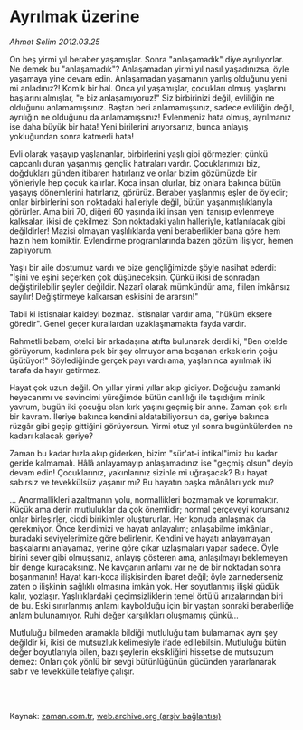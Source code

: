 # Ayrılmak üzerine

*Ahmet Selim 2012.03.25*

<td class="columnist-detail">
<p>On beş yirmi yıl beraber yaşamışlar. Sonra "anlaşamadık" diye ayrılıyorlar. Ne demek bu "anlaşamadık"? Anlaşamadan yirmi yıl nasıl yaşadınızsa, öyle yaşamaya yine devam edin. Anlaşamadan yaşamanın yanlış olduğunu yeni mi anladınız?! Komik bir hal. Onca yıl yaşamışlar, çocukları olmuş, yaşlarını başlarını almışlar, "e biz anlaşamıyoruz!" Siz birbirinizi değil, evliliğin ne olduğunu anlamamışsınız. Baştan beri anlamamışsınız, sadece evliliğin değil, ayrılığın ne olduğunu da anlamamışsınız! Evlenmeniz hata olmuş, ayrılmanız ise daha büyük bir hata! Yeni birilerini arıyorsanız, bunca anlayış yokluğundan sonra katmerli hata!</p>
<p>
<div id="haberMetinDiv">
<p>Evli olarak yaşayıp yaşlananlar, birbirlerini yaşlı gibi görmezler; çünkü capcanlı duran yaşanmış gençlik hatıraları vardır. Çocuklarımızı biz, doğdukları günden itibaren hatırlarız ve onlar bizim gözümüzde bir yönleriyle hep çocuk kalırlar. Koca insan olurlar, biz onlara bakınca bütün yaşayış dönemlerini hatırlarız, görürüz. Beraber yaşlanmış eşler de öyledir; onlar birbirlerini son noktadaki halleriyle değil, bütün yaşanmışlıklarıyla görürler. Ama biri 70, diğeri 60 yaşında iki insan yeni tanışıp evlenmeye kalksalar, ikisi de çekilmez! Son noktadaki yalın halleriyle, katlanılacak gibi değildirler! Mazisi olmayan yaşlılıklarda yeni beraberlikler bana göre hem hazin hem komiktir. Evlendirme programlarında bazen gözüm ilişiyor, hemen zaplıyorum.
<p>Yaşlı bir aile dostumuz vardı ve bize gençliğimizde şöyle nasihat ederdi: "İşini ve eşini seçerken çok düşüneceksin. Çünkü ikisi de sonradan değiştirilebilir şeyler değildir. Nazarî olarak mümkündür ama, fiilen imkânsız sayılır! Değiştirmeye kalkarsan eskisini de ararsın!"
<p>Tabii ki istisnalar kaideyi bozmaz. İstisnalar vardır ama, "hüküm eksere göredir". Genel geçer kurallardan uzaklaşmamakta fayda vardır.
<p>Rahmetli babam, otelci bir arkadaşına atıfta bulunarak derdi ki, "Ben otelde görüyorum, kadınlara pek bir şey olmuyor ama boşanan erkeklerin çoğu üşütüyor!" Söylediğinde gerçek payı vardı ama, yaşlanınca ayrılmak iki tarafa da hayır getirmez.
<p>Hayat çok uzun değil. On yıllar yirmi yıllar akıp gidiyor. Doğduğu zamanki heyecanımı ve sevincimi yüreğimde bütün canlılığı ile taşıdığım minik yavrum, bugün iki çocuğu olan kırk yaşını geçmiş bir anne. Zaman çok sırlı bir kavram. İleriye bakınca kendini aldatabiliyorsun da, geriye bakınca rüzgâr gibi geçip gittiğini görüyorsun. Yirmi otuz yıl sonra bugünkülerden ne kadarı kalacak geriye?
<p>Zaman bu kadar hızla akıp giderken, bizim "sür'at-i intikal"imiz bu kadar geride kalmamalı. Hâlâ anlayamayıp anlaşamadınız ise "geçmiş olsun" deyip devam edin! Çocuklarınız, yakınlarınız sizinle mi uğraşacak? Bu hayat sabırsız ve tevekkülsüz yaşanır mı? Bu hayatın başka mânâları yok mu?
<p>... Anormallikleri azaltmanın yolu, normallikleri bozmamak ve korumaktır. Küçük ama derin mutluluklar da çok önemlidir; normal çerçeveyi korursanız onlar birleşirler, ciddi birikimler oluştururlar. Her konuda anlaşmak da gerekmiyor. Önce kendimizi ve hayatı anlayalım; anlaşabilme imkânları, buradaki seviyelerimize göre belirlenir. Kendini ve hayatı anlayamayan başkalarını anlayamaz, yerine göre çıkar uzlaşmaları yapar sadece. Öyle birini sever gibi olmuşsanız, anlayış gösteren ama, anlaşılmayı beklemeyen bir denge kuracaksınız. Ne kavganın anlamı var ne de bir noktadan sonra boşanmanın! Hayat karı-koca ilişkisinden ibaret değil; öyle zannederseniz zaten o ilişkinin sağlıklı olmasına imkân yok. Her soyutlanmış ilişki güdük kalır, yozlaşır. Yaşlılıklardaki geçimsizliklerin temel örtülü arızalarından biri de bu. Eski sınırlanmış anlamı kaybolduğu için bir yaştan sonraki beraberliğe anlam bulunamıyor. Ruhi değer karşılıkları oluşmamış çünkü...
<p>Mutluluğu bilmeden aramakla bildiği mutluluğu tam bulamamak aynı şey değildir ki, ikisi de mutsuzluk kelimesiyle ifade edilebilsin. Mutluluğu bütün değer boyutlarıyla bilen, bazı şeylerin eksikliğini hissetse de mutsuzum demez: Onları çok yönlü bir sevgi bütünlüğünün gücünden yararlanarak sabır ve tevekkülle telafiye çalışır. </p></p></p></p></p></p></p></p></div>
</p>


<p><br>
		 </br></p></td>

Kaynak: [zaman.com.tr](http://zaman.com.tr/yazar.do?yazino=1263686), [web.archive.org (arşiv bağlantısı)](http://web.archive.org/web/20120329050539/http://www.zaman.com.tr:80/yazar.do?yazino=1263686)
